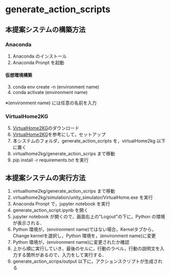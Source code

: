 # generate_action_scripts

## 本提案システムの構築方法
### Anaconda
1. Anaconda のインストール
2. Anaconda Pronpt を起動

#### 仮想環境構築
3. conda env create -n (environment name)
4. conda activate (environment name)

※(environment name) には任意の名前を入力

### VirtualHome2KG
5. [VirtualHome2KG](https://github.com/aistairc/VirtualHome2KG)のダウンロード
6. [VirtualHome2KG](https://github.com/aistairc/VirtualHome2KG)を参考にして，セットアップ
7. 本システムのフォルダ，generate_action_scripts を，virtualHome2kg 以下に置く
8. virtualhome2kg/generate_action_scrips まで移動
9. pip install -r requirements.txt を実行

## 本提案システムの実行方法
1. virtualhome2kg/generate_action_scrips まで移動
2. virtualhome2kg/simulation/unity_simulator/VirtualHome.exe を実行
3. Anaconda Pronpt で，jupyter notebook を実行
4. generate_action_script.ipynb を開く
5. jupyter notebook が開くので，画面右上の"Logout"の下に，Python の環境が表示される．
6. Python 環境が，(environment name)ではない場合，Kernelタブから，Change kernelを選択し，Python 環境を，(environment name)に変更
7. Python 環境が，(environment name)に変更されたか確認
8. 上から順に実行していき，最後のセルに，行動のラベル，行動の説明文を入力する箇所があるので，入力をして実行する．
9. generate_action_scrips/output 以下に，アクションスクリプトが生成される
